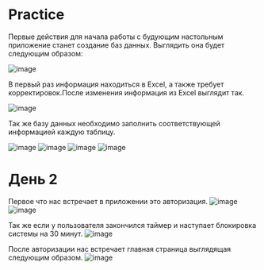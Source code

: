 # Practice

Первые действия для начала работы с будующим настольным приложение станет создание баз данных. Выглядить она будет следующим образом:

![image](https://user-images.githubusercontent.com/105341960/222232302-0306f19a-78f8-4659-a4e5-6d19ab622137.png)


В первый раз информация находиться в Excel, а также требует корректировок.После изменения информация из Excel выглядит так.

![image](https://user-images.githubusercontent.com/105341960/222235159-adf943f5-0df0-4e4d-8aa9-06e2f5e86ead.png)

Так же базу данных необходимо заполнить соответствующей информацией каждую таблицу.

![image](https://user-images.githubusercontent.com/105341960/222233874-5547154d-f434-4384-8b9a-8c4ba94682e0.png)
![image](https://user-images.githubusercontent.com/105341960/222233922-e9fef5d4-c99f-4865-8346-07889a40dba5.png)
![image](https://user-images.githubusercontent.com/105341960/222233978-5cb8b142-14fe-4ef0-8768-61daee95e263.png)
![image](https://user-images.githubusercontent.com/105341960/222234019-a0ce18c9-9b14-4e6b-b8b3-cc4a6e880f61.png)

# День 2
Первое что нас встречает в приложении это авторизация.
![image](https://user-images.githubusercontent.com/105341960/223930982-6f47fba3-2b24-4aa7-813d-ce2be317b19f.png)
![image](https://user-images.githubusercontent.com/105341960/223931003-916051d1-b0a2-4361-84f3-70ae4db53d20.png)

Так же если у пользователя закончился таймер и наступает блокировка системы на 30 минут.
![image](https://user-images.githubusercontent.com/105341960/223931182-447a185e-9fec-474f-bcf6-39910d8b5f6b.png)

После авторизации нас встречает главная страница выглядящая следующим образом.
![image](https://user-images.githubusercontent.com/105341960/223931319-f108cf20-fbef-4cc4-8b05-e338f0d4e804.png)
